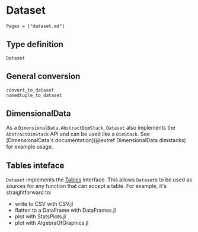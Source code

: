 # Dataset

```@index
Pages = ["dataset.md"]
```

## Type definition

```@docs
Dataset
```

## General conversion

```@docs
convert_to_dataset
namedtuple_to_dataset
```

## DimensionalData

As a `DimensionalData.AbstractDimStack`, `Dataset` also implements the `AbstractDimStack` API and can be used like a `DimStack`.
See [DimensionalData's documentation](@extref DimensionalData dimstacks) for example usage.

## Tables inteface

`Dataset` implements the [Tables](https://github.com/JuliaData/Tables.jl) interface.
This allows `Dataset`s to be used as sources for any function that can accept a table.
For example, it's straightforward to:
- write to CSV with CSV.jl
- flatten to a DataFrame with DataFrames.jl
- plot with StatsPlots.jl
- plot with AlgebraOfGraphics.jl
